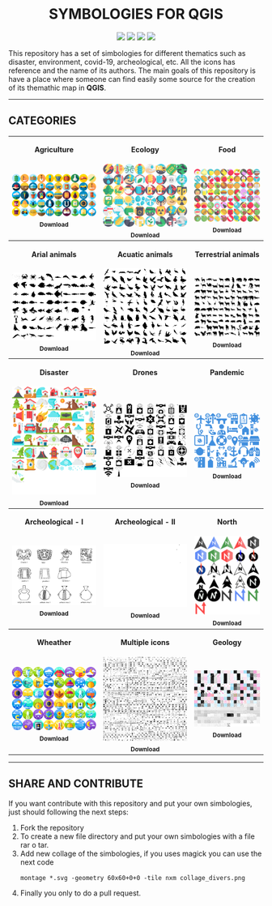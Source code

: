 <h1 align="center"><b>SYMBOLOGIES FOR QGIS</b></h1>
<p align="center">
<a href="https://github.com/qgispe"><img src="https://img.shields.io/badge/qgis-peru-%233BB300.svg?&style=for-the-badge&logo=qgis&logoColor=white"></a> <a href="https://twitter.com/antony_barja"><img src="https://img.shields.io/badge/Twitter-1DA1F2?style=for-the-badge&logo=twitter&logoColor=white"></a> <a href="https://www.linkedin.com/in/antonybarja/"><img src="https://img.shields.io/badge/LinkedIn-0077B5?style=for-the-badge&logo=linkedin&logoColor=white"></a> <a href="https://t.me/qgisperu"><img src="https://img.shields.io/badge/Telegram-2CA5E0?style=for-the-badge&logo=telegram&logoColor=white"></a>
</p>

This repository has a set of simbologies for different thematics such as disaster, environment, covid-19, archeological, etc.
All the icons has reference and the name of its authors.
The main goals of this repository is have a place where someone can find easily some source for the creation of its themathic map in **QGIS**.

---
## **CATEGORIES**

<table align="center">
 <tr>
  <th><p align="center">Agriculture</p></th>
  <th><p align="center">Ecology</p></th>
  <th><p align="center">Food</p></th>
 </tr>
 <tr>
  <td align="center">
   <a href="https://github.com/qgispe/Symbology-Hub/raw/master/Symbologies/Agriculture/Agriculture.tar">
    <img src="./_img/collage_agriculture.png" width="250px">
     <br/>
     <sub>
     <b>Download</b>
     </sub>
    </a>
   </td>
  <td align="center">
   <a href="https://github.com/qgispe/Symbology-Hub/raw/master/Symbologies/Ecology/Ecology.tar">
    <img src="./_img/collage_ecology.png" width="250px">
     <br/>
     <sub>
     <b>Download</b>
     </sub>
    </a>
  </td>
    <td align="center">
   <a href="https://github.com/qgispe/Symbology-Hub/raw/master/Symbologies/Food/Food.tar">
    <img src="./_img/collage_food.png" width="200px">
     <br/>
     <sub>
     <b>Download</b>
     </sub>
    </a>
  </td>
  <tr>
  <th><p align="center">Arial animals</p></th>
  <th><p align="center">Acuatic animals</p></th>
  <th><p align="center">Terrestrial animals</p></th>
  </tr>
 <td align="center">
   <a href="#">
    <img src="./_img/collage_aquatic_animal.png" width="200px">
     <br/>
     <sub>
     <b>Download</b>
     </sub>
    </a>
   </td>
  <td align="center">
   <a href="#">
    <img src="./_img/collage_arial_animal.png" width="200px">
     <br/>
     <sub>
     <b>Download</b>
     </sub>
    </a>
  </td>
  <td align="center">
   <a href="#">
    <img src="./_img/collage_terrestrial_animal.png" width="200px">
     <br/>
     <sub>
     <b>Download</b>
     </sub>
    </a>
  </td>
 <tr>
  <th><p align="center">Disaster</p></th>
  <th><p align="center">Drones</p></th>
  <th><p align="center">Pandemic</p></th>
  </tr>
 <td align="center">
   <a href="https://github.com/qgispe/Symbology-Hub/raw/master/Symbologies/Natural%20disaster/Natural%20disaster.tar">
    <img src="./_img/collage_disaster.png" width="200px">
     <br/>
     <sub>
     <b>Download</b>
     </sub>
    </a>
   </td>
  <td align="center">
   <a href="https://github.com/qgispe/Symbology-Hub/raw/master/Symbologies/Drones/DroneIcons.tar">
    <img src="./_img/collage_drone.png" width="200px">
     <br/>
     <sub>
     <b>Download</b>
     </sub>
    </a>
  </td>
  <td align="center">
   <a href="https://github.com/qgispe/Symbology-Hub/raw/master/Symbologies/Pandemic/Pandemic-covid19.tar">
    <img src="./_img/collage_pandemic.png" width="200px">
     <br/>
     <sub>
     <b>Download</b>
     </sub>
    </a>
  </td>
   <tr>
  <th><p align="center">Archeological - I</p></th>
  <th><p align="center">Archeological - II</p></th>
  <th><p align="center">North</p></th>
  </tr>
 <td align="center">
   <a href="https://github.com/qgispe/Symbology-Hub/raw/master/Symbologies/Archaeology/Archaeology.zip">
    <img src="./_img/collage_archeological_1.png" width="200px">
     <br/>
     <sub>
     <b>Download</b>
     </sub>
    </a>
   </td>
  <td align="center">
   <a href="https://github.com/qgispe/Symbology-Hub/raw/master/Symbologies/Archaeology/Archaeology.rar">
    <img src="./_img/collage_archeological_2.png" width="200px">
     <br/>
     <sub>
     <b>Download</b>
     </sub>
    </a>
  </td>
  <td align="center">
   <a href="https://github.com/qgispe/Symbology-Hub/raw/master/Symbologies/NorthSymbol/NorthSymbol.tar.gz">
    <img src="./_img/collage_north.png" width="200px">
     <br/>
     <sub>
     <b>Download</b>
     </sub>
    </a>
  </td>
  <tr>
   <th><p align="center">Wheather</p></th>
   <th><p align="center">Multiple icons</p></th>
   <th><p align="center">Geology</p></th>
  </tr>
  <td align="center">
   <a href="https://github.com/qgispe/Symbology-Hub/raw/master/Symbologies/Wheather/Wheather.tar">
    <img src="./_img/collage_wheather.png" width="200px">
     <br/>
     <sub>
     <b>Download</b>
     </sub>
    </a>
   </td>

   <td align="center">
   <a href="https://github.com/qgispe/Symbology-Hub/raw/master/Symbologies/IconsMultiple/QGIS_Mega_Material_Design_SVG-pack.zip">
    <img src="./_img/collage_icon_multiple.png" width="200px">
     <br/>
     <sub>
     <b>Download</b>
     </sub>
    </a>
   </td>

   <td align="center">
   <a href="https://github.com/qgispe/Symbology-Hub/raw/master/Symbologies/Geology/Geology.tar">
    <img src="./_img/collage_geology.png" width="200px">
     <br/>
     <sub>
     <b>Download</b>
     </sub>
    </a>
   </td>


 </tr>
</table>

---

## **SHARE AND CONTRIBUTE**
If you want contribute with this repository and put your own simbologies, just should following the next steps:

1. Fork the repository
2. To create a new file directory and put your own simbologies with a file rar o tar.
3. Add new collage of the simbologies, if you uses magick you can use the next code
     ```
     montage *.svg -geometry 60x60+0+0 -tile nxm collage_divers.png
     ```
4. Finally you only to do a pull request.
